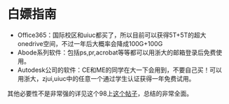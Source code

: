 # 白嫖指南

- Office365：国际校区和uiuc都买了，所以目前可以获得5T+5T的超大onedrive空间，不过一年后大概率会降成100G+100G  
- Abode系列软件：包括ps,pr,acrobat等等都可以用浙大的邮箱登录后免费使用。  
- Autodesk公司的软件：CE和ME的同学在大一下会用到，不要自己买！可以用浙大，zjui,uiuc中的任意一个通过学生认证获得一年免费试用。  

其他必要性不是非常强的详见这个98上[这个帖子](https://www.cc98.org/topic/5547334)，总结的非常全面。  
